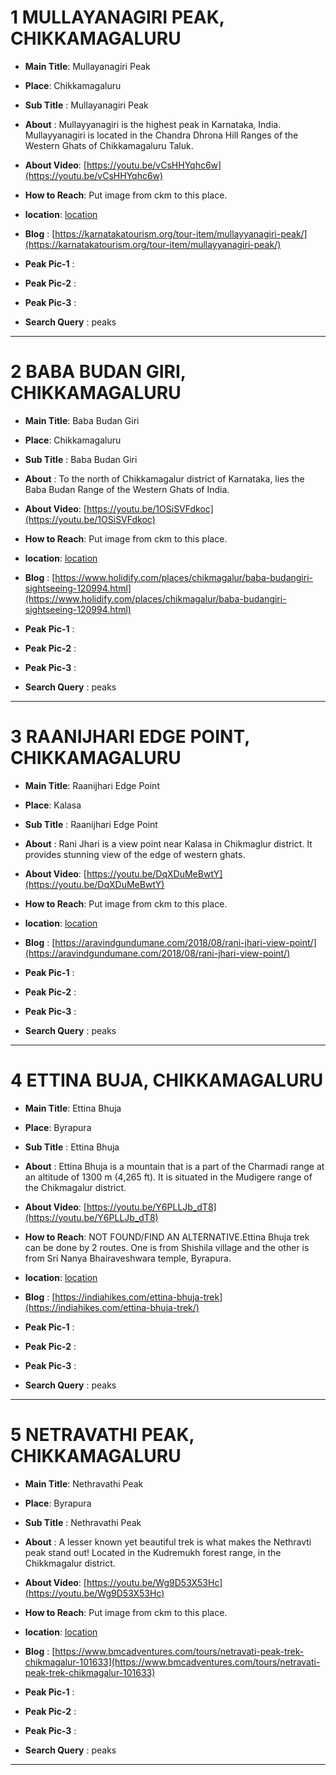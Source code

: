 # 1 **MULLAYANAGIRI PEAK, CHIKKAMAGALURU**

- **Main Title**: Mullayanagiri Peak
- **Place**: Chikkamagaluru
- **Sub Title** : Mullayanagiri Peak

- **About** : Mullayyanagiri is the highest peak in Karnataka, India. Mullayyanagiri is located in the Chandra Dhrona Hill Ranges of the Western Ghats of Chikkamagaluru Taluk.
- **About Video**: [https://youtu.be/vCsHHYqhc6w](https://youtu.be/vCsHHYqhc6w)

- **How to Reach**: Put image from ckm to this place.
- **location**: [location](https://www.google.com/maps/place/Mullayyana+Giri+Temple/@13.3909381,75.7193126,17z/data=!3m1!4b1!4m5!3m4!1s0x3bbad8a22d6a730f:0xd3cc9b5fc6a98624!8m2!3d13.3909329!4d75.7215013)

- **Blog** : [https://karnatakatourism.org/tour-item/mullayyanagiri-peak/](https://karnatakatourism.org/tour-item/mullayyanagiri-peak/)

- **Peak Pic-1** :
- **Peak Pic-2** :
- **Peak Pic-3** :

- **Search Query** : peaks

---

# 2 **BABA BUDAN GIRI, CHIKKAMAGALURU**

- **Main Title**: Baba Budan Giri
- **Place**: Chikkamagaluru
- **Sub Title** : Baba Budan Giri

- **About** : To the north of Chikkamagalur district of Karnataka, lies the Baba Budan Range of the Western Ghats of India.
- **About Video**: [https://youtu.be/1OSiSVFdkoc](https://youtu.be/1OSiSVFdkoc)

- **How to Reach**: Put image from ckm to this place.
- **location**: [location](https://www.google.com/maps/place/Baba+Budangiri+Peak/@13.4195957,75.7609139,17z/data=!3m1!4b1!4m5!3m4!1s0x3bbadfcecdab7c29:0xef99cacf04799b76!8m2!3d13.4195905!4d75.7631026)

- **Blog** : [https://www.holidify.com/places/chikmagalur/baba-budangiri-sightseeing-120994.html](https://www.holidify.com/places/chikmagalur/baba-budangiri-sightseeing-120994.html)

- **Peak Pic-1** :
- **Peak Pic-2** :
- **Peak Pic-3** :

- **Search Query** : peaks

---

# 3 **RAANIJHARI EDGE POINT, CHIKKAMAGALURU**

- **Main Title**: Raanijhari Edge Point
- **Place**: Kalasa
- **Sub Title** : Raanijhari Edge Point

- **About** : Rani Jhari is a view point near Kalasa in Chikmaglur district. It provides stunning view of the edge of western ghats.
- **About Video**: [https://youtu.be/DqXDuMeBwtY](https://youtu.be/DqXDuMeBwtY)

- **How to Reach**: Put image from ckm to this place.
- **location**: [location](https://www.google.com/maps/place/Raanijhari+Edge+Point/@13.146556,75.4075062,17z/data=!3m1!4b1!4m5!3m4!1s0x3bbb35f458095e6f:0x3411c5c227409483!8m2!3d13.1465508!4d75.4096949)

- **Blog** : [https://aravindgundumane.com/2018/08/rani-jhari-view-point/](https://aravindgundumane.com/2018/08/rani-jhari-view-point/)

- **Peak Pic-1** :
- **Peak Pic-2** :
- **Peak Pic-3** :

- **Search Query** : peaks

---

# 4 **ETTINA BUJA, CHIKKAMAGALURU**

- **Main Title**: Ettina Bhuja
- **Place**: Byrapura
- **Sub Title** : Ettina Bhuja

- **About** : Ettina Bhuja is a mountain that is a part of the Charmadi range at an altitude of 1300 m (4,265 ft). It is situated in the Mudigere range of the Chikmagalur district.
- **About Video**: [https://youtu.be/Y6PLLJb_dT8](https://youtu.be/Y6PLLJb_dT8)

- **How to Reach**: NOT FOUND/FIND AN ALTERNATIVE.Ettina Bhuja trek can be done by 2 routes. One is from Shishila village and the other is from Sri Nanya Bhairaveshwara temple, Byrapura.
- **location**: [location](https://www.google.com/maps/place/Ettina+Bhuja/@12.9789084,75.5647748,17z/data=!3m1!4b1!4m5!3m4!1s0x3ba4d05c6d5494d1:0xd15f208f60e1b2db!8m2!3d12.9785488!4d75.5666062)

- **Blog** : [https://indiahikes.com/ettina-bhuja-trek](https://indiahikes.com/ettina-bhuja-trek/)

- **Peak Pic-1** :
- **Peak Pic-2** :
- **Peak Pic-3** :

- **Search Query** : peaks

---

# 5 **NETRAVATHI PEAK, CHIKKAMAGALURU**

- **Main Title**: Nethravathi Peak
- **Place**: Byrapura
- **Sub Title** : Nethravathi Peak

- **About** : A lesser known yet beautiful trek is what makes the Nethravti peak stand out! Located in the Kudremukh forest range, in the Chikkmagalur district.
- **About Video**: [https://youtu.be/Wg9D53X53Hc](https://youtu.be/Wg9D53X53Hc)

- **How to Reach**: Put image from ckm to this place.
- **location**: [location](https://www.google.com/maps/place/Netravati+peak+view/@13.1280866,75.3282855,17z/data=!4m12!1m6!3m5!1s0x3bbb4b130daa2a33:0x10a8b5c0b4b5656d!2sNetravati+peak+view!8m2!3d13.1280866!4d75.3304742!3m4!1s0x3bbb4b130daa2a33:0x10a8b5c0b4b5656d!8m2!3d13.1280866!4d75.3304742)

- **Blog** : [https://www.bmcadventures.com/tours/netravati-peak-trek-chikmagalur-101633](https://www.bmcadventures.com/tours/netravati-peak-trek-chikmagalur-101633)

- **Peak Pic-1** :
- **Peak Pic-2** :
- **Peak Pic-3** :

- **Search Query** : peaks

---
